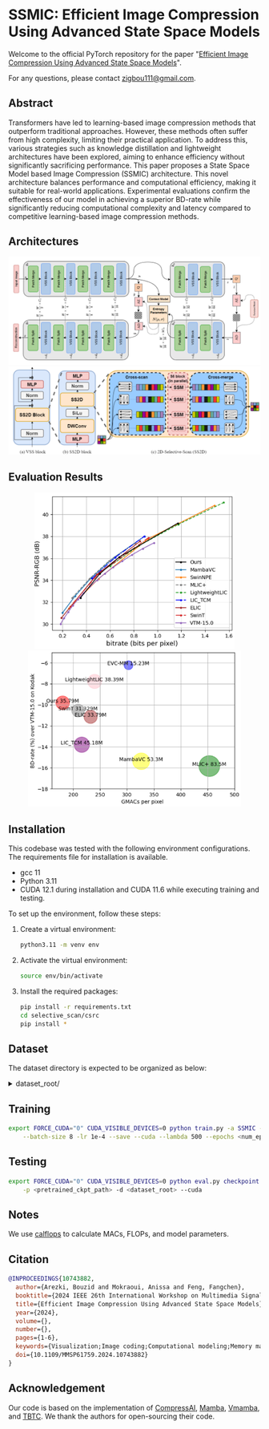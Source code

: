 # SSMIC: Efficient Image Compression Using Advanced State Space Models

Welcome to the official PyTorch repository for the paper "[Efficient Image Compression Using Advanced State Space Models](https://arxiv.org/pdf/2409.02743)".

For any questions, please contact [zigbou111@gmail.com](mailto:zigbou111@gmail.com).

## Abstract

Transformers have led to learning-based image compression methods that outperform traditional approaches. However, these methods often suffer from high complexity, limiting their practical application. To address this, various strategies such as knowledge distillation and lightweight architectures have been explored, aiming to enhance efficiency without significantly sacrificing performance. This paper proposes a State Space Model based Image Compression (SSMIC) architecture. This novel architecture balances performance and computational efficiency, making it suitable for real-world applications. Experimental evaluations confirm the effectiveness of our model in achieving a superior BD-rate while significantly reducing computational complexity and latency compared to competitive learning-based image compression methods.

## Architectures

![SSMIC Architecture](./pic/SSMIC.png)
![VSS Architecture](./pic/VSS.png)

## Evaluation Results

<p align="center">
    <img src="./pic/RD_curve.png" hspace="10" width=400 alt="RD Curve">
    <img src="./pic/MACs.png" hspace="10" width=426 alt="MACs">
</p>

## Installation

This codebase was tested with the following environment configurations. The requirements file for installation is available.

- gcc 11
- Python 3.11
- CUDA 12.1 during installation and CUDA 11.6 while executing training and testing.

To set up the environment, follow these steps:

1. Create a virtual environment:
    ```sh
    python3.11 -m venv env
    ```

2. Activate the virtual environment:
    ```sh
    source env/bin/activate
    ```

3. Install the required packages:
    ```sh
    pip install -r requirements.txt
    cd selective_scan/csrc
    pip install *
    ```

## Dataset

The dataset directory is expected to be organized as below:

<details>
<summary>dataset_root/</summary>
<ul>
    <li>train/</li>
    <ul>
        <li>train_1.jpg</li>
        <li>train_2.jpg</li>
        <li>...</li>
    </ul>
    <li>test/</li>
    <ul>
        <li>test_1.jpg</li>
        <li>test_2.jpg</li>
        <li>...</li>
    </ul>
</ul>
</details>

## Training

```sh
export FORCE_CUDA="0" CUDA_VISIBLE_DEVICES=0 python train.py -a SSMIC -d <dataset_root> \
    --batch-size 8 -lr 1e-4 --save --cuda --lambda 500 --epochs <num_epoch>
```

## Testing

```sh
export FORCE_CUDA="0" CUDA_VISIBLE_DEVICES=0 python eval.py checkpoint -a SSMIC <dataset_root> \
    -p <pretrained_ckpt_path> -d <dataset_root> --cuda
```

## Notes

We use [calflops](https://github.com/MrYxJ/calculate-flops.pytorch) to calculate MACs, FLOPs, and model parameters.

## Citation

```bibtex
@INPROCEEDINGS{10743882,
  author={Arezki, Bouzid and Mokraoui, Anissa and Feng, Fangchen},
  booktitle={2024 IEEE 26th International Workshop on Multimedia Signal Processing (MMSP)}, 
  title={Efficient Image Compression Using Advanced State Space Models}, 
  year={2024},
  volume={},
  number={},
  pages={1-6},
  keywords={Visualization;Image coding;Computational modeling;Memory management;Transformers;Data models;Real-time systems;Computational complexity;Optimization;Context modeling;Image Compression;State Space Models;Computational Complexity;Rate-Distortion},
  doi={10.1109/MMSP61759.2024.10743882}
}
```

## Acknowledgement

Our code is based on the implementation of [CompressAI](https://github.com/InterDigitalInc/CompressAI), [Mamba](https://github.com/state-spaces/mamba), [Vmamba](https://github.com/MzeroMiko/VMamba), and [TBTC](https://github.com/ali-zafari/TBTC). We thank the authors for open-sourcing their code.
